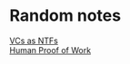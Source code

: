 # Random notes

[VCs as NTFs](VerifiableCredentialsAsNonFungibleTokens.md)   
[Human Proof of Work](HUMAN-MINTING.md)
